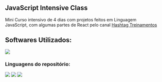 ## JavaScript Intensive Class
  <p align="left">
    Mini Curso intensivo de 4 dias com projetos feitos em Linguagem JavaScript, com algumas partes de React pelo canal 
   <a href="https://www.youtube.com/@HashtagTreinamentos">Hashtag Treinamentos</a>
  </p>
</div>

<h2 align="left">
  Softwares Utilizados:
</h2>

<img src="https://img.shields.io/badge/Visual_Studio_Code-0078D4?style=for-the-badge&logo=visual%20studio%20code&logoColor=white">

### Linguagens do repositório:

<img src="https://img.shields.io/badge/HTML-E34C26?style=for-the-badge"><!-- -->
<img src="https://img.shields.io/badge/CSS-563D7C?style=for-the-badge"><!-- -->
<img src="https://img.shields.io/badge/JavaScript-F1E05A?style=for-the-badge"><!-- -->
